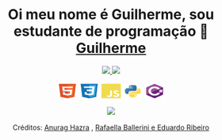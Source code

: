 <div>
  
  <h1 align="center">
    Oi meu nome é Guilherme, sou estudante de programação 👋 
    <a href="https://www.linkedin.com/in/guilherme-assun%C3%A7%C3%A3o-aa20a4164/">Guilherme </a>
  </h1>
  <!--
  <p align="center"> 
    Atualmente estou desenvolvendo projetos em diversas linguagens de programação              
  </p> 
</div>
-->
<div align="center">
  <a href="https://github.com/GuilhermeXA">
    <img height="150em" src="https://github-readme-stats.vercel.app/api?username=GuilhermeXA&count_private=true&include_all_commits=true&show_icons=true&theme=default&hide_border=false&show_owner=true"/>
    <img height="150em" src="https://github-readme-stats.vercel.app/api/top-langs/?username=GuilhermeXA&theme=default&hide_border=false&&layout=compact"/>
  </a>
</div>
<div align="center" valign="top"><br>
  <img align="center" alt="HTML" height="30" width="40" src="https://raw.githubusercontent.com/devicons/devicon/master/icons/html5/html5-original.svg">
  <img align="center" alt="CSS" height="30" width="40" src="https://raw.githubusercontent.com/devicons/devicon/master/icons/css3/css3-original.svg">
  <img align="center" alt="Js" height="30" width="40" src="https://raw.githubusercontent.com/devicons/devicon/master/icons/javascript/javascript-plain.svg">
  <img align="center" alt="Py" height="30" width="40" src="https://raw.githubusercontent.com/devicons/devicon/master/icons/python/python-original.svg">
  <img align="center" alt="Csharp" height="30" width="40" src="https://raw.githubusercontent.com/devicons/devicon/master/icons/csharp/csharp-original.svg">
</div>
<br>
<div align="center">
  <a href="https://www.linkedin.com/in/guilherme-assun%C3%A7%C3%A3o-aa20a4164/" target="_blank"><img src="https://img.shields.io/badge/-LinkedIn-%230077B5?style=for-the-badge&logo=linkedin&logoColor=white" target="_blank"></a> 
</div>
<!--
<div align="center">
  ![Snake animation](https://github.com/danielbped/danielbped/blob/output/github-contribution-grid-snake.svg)
</div>
-->
<div align="center">
  <p>Créditos: <a href="https://github.com/anuraghazra/github-readme-stats">Anurag Hazra</a> , <a href="https://github.com/rafaballerini">Rafaella Ballerini e <a href="https://github.com/duribeiro">Eduardo Ribeiro</a></p>
</div>
